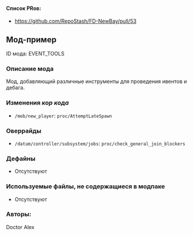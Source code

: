 
#### Список PRов:

- https://github.com/RepoStash/FD-NewBay/pull/53
## Мод-пример

ID мода: EVENT_TOOLS

### Описание мода

Мод, добавляющий различные инструменты для проведения ивентов и дебага.

### Изменения *кор кода*

- `/mob/new_player`: `proc/AttemptLateSpawn`

### Оверрайды

- `/datum/controller/subsystem/jobs`: `proc/check_general_join_blockers`


### Дефайны

- Отсутствуют

### Используемые файлы, не содержащиеся в модпаке

- Отсутствуют

### Авторы:

Doctor Alex
